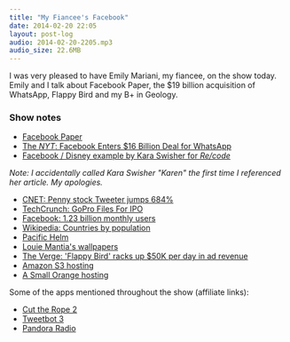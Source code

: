 ```yaml
---
title: "My Fiancee's Facebook"
date: 2014-02-20 22:05
layout: post-log
audio: 2014-02-20-2205.mp3
audio_size: 22.6MB
---
```

I was very pleased to have Emily Mariani, my fiancee, on the show today. Emily and I talk about Facebook Paper, the $19 billion acquisition of WhatsApp, Flappy Bird and my B+ in Geology.

### Show notes
- [Facebook Paper](https://www.facebook.com/paper)
- [The _NYT_: Facebook Enters $16 Billion Deal for WhatsApp](http://dealbook.nytimes.com/2014/02/19/facebook-to-buy-messaging-start-up/)
- [Facebook / Disney example by Kara Swisher for _Re/code_](http://recode.net/2014/02/19/facebook-price-for-having-no-phone-os-19-billion-a-must-have-apps-play-priceless/)

_Note: I accidentally called Kara Swisher "Karen" the first time I referenced her article. My apologies._

- [CNET: Penny stock Tweeter jumps 684%](http://news.cnet.com/8301-1023_3-57606103-93/oops-thanks-to-twitter-penny-stock-tweeter-jumps-684/)
- [TechCrunch: GoPro Files For IPO](http://techcrunch.com/2014/02/07/gopro-files-for-ipo-as-the-action-camera-maker-prepares-to-go-public/)
- [Facebook: 1.23 billion monthly users](http://newsroom.fb.com/Key-Facts)
- [Wikipedia: Countries by population](http://en.wikipedia.org/wiki/List_of_countries_by_population)
- [Pacific Helm](http://www.pacifichelm.com)
- [Louie Mantia's wallpapers](http://mantia.me/wallpaper/)
- [The Verge: 'Flappy Bird' racks up $50K per day in ad revenue](http://www.theverge.com/2014/2/5/5383708/flappy-bird-revenue-50-k-per-day-dong-nguyen-interview)
- [Amazon S3 hosting](http://aws.amazon.com/s3/)
- [A Small Orange hosting](http://asmallorange.com)

Some of the apps mentioned throughout the show (affiliate links):

- [Cut the Rope 2](https://itunes.apple.com/us/app/cut-the-rope-2/id681814050?mt=8&uo=4)
- [Tweetbot 3](https://itunes.apple.com/us/app/tweetbot-3-for-twitter-iphone/id722294701?mt=8&uo=4)
- [Pandora Radio](https://itunes.apple.com/us/app/pandora-radio/id284035177?mt=8&uo=4)